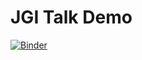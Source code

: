 # JGI Talk Demo

[![Binder](http://mybinder.org/badge.svg)](https://mybinder.org/v2/gh/Carreau/JGI-demo/master)


